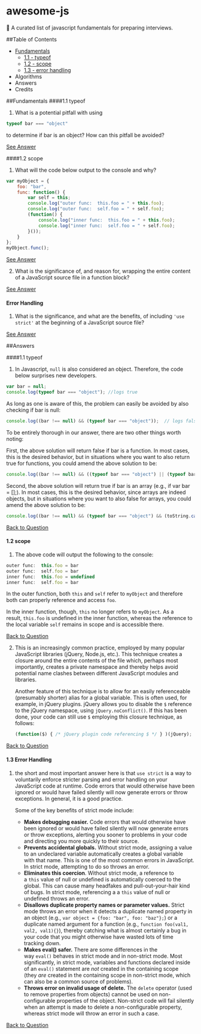 # awesome-js
🦄 A curated list of javascript fundamentals for preparing interviews.

##Table of Contents
- [Fundamentals](#fundamentals)
    - [1.1 - typeof](#1.1)
    - [1.2 - scope](#1.2)
    - [1.3 - error handling](#1.3)
- Algorithms
- Answers
- Credits

##Fundamentals
####1.1 typeof <a name='1.1'/>
<a name='1.1.1'/>
1. What is a potential pitfall with using 
```javascript
typeof bar === "object" 
```
to determine if bar is an object? How can this pitfall be avoided?

[See Answer](#a1.1.1)


####1.2 scope <a name='1.2'/>
<a name='1.2.1'/>
1. What will the code below output to the console and why?
```javascript
var myObject = {
    foo: "bar",
    func: function() {
        var self = this;
        console.log("outer func:  this.foo = " + this.foo);
        console.log("outer func:  self.foo = " + self.foo);
        (function() {
            console.log("inner func:  this.foo = " + this.foo);
            console.log("inner func:  self.foo = " + self.foo);
        }());
    }
};
myObject.func();
```

[See Answer](#a1.2.1)



<a name='1.2.2'/>

2. What is the significance of, and reason for, wrapping the entire content of a JavaScript source file in a function block?

[See Answer](#a1.2.2)



#### Error Handling <a name='1.3'/>

<a name='1.3.1'/>

1. What is the significance, and what are the benefits, of including `'use strict'` at the beginning of a JavaScript source file?

[See Answer](#a1.3.1)




##Answers

####1.1 typeof
<a name='a1.1.1'/>
1. In Javascript, ```null``` is also considered an object. Therefore, the code below surprises new developers.

```javascript
var bar = null;
console.log(typeof bar === "object"); //logs true
```

As long as one is aware of this, the problem can easily be avoided by also checking if bar is null:

````javascript
console.log((bar !== null) && (typeof bar === "object"));  // logs false
````

To be entirely thorough in our answer, there are two other things worth noting:

First, the above solution will return false if bar is a function. In most cases, this is the desired behavior, but in situations where you want to also return true for functions, you could amend the above solution to be:

```javascript
console.log((bar !== null) && ((typeof bar === "object") || (typeof bar === "function")));
```

Second, the above solution will return true if bar is an array (e.g., if var bar = [];). In most cases, this is the desired behavior, since arrays are indeed objects, but in situations where you want to also false for arrays, you could amend the above solution to be:

```javascript
console.log((bar !== null) && (typeof bar === "object") && (toString.call(bar) !== "[object Array]"));
```
[Back to Question](#1.1.1)



#### 1.2 scope

<a name='a1.2.1'/>

1. The above code will output the following to the console:

```javascript
outer func:  this.foo = bar
outer func:  self.foo = bar
inner func:  this.foo = undefined
inner func:  self.foo = bar
```

In the outer function, both `this` and `self` refer to `myObject` and therefore both can properly reference and access `foo`.

In the inner function, though, `this` no longer refers to `myObject`. As a result, `this.foo` is undefined in the inner function, whereas the reference to the local variable `self` remains in scope and is accessible there.

[Back to Question](#1.2.1)



<a name='a1.2.2'/>

2. This is an increasingly common practice, employed by many popular JavaScript libraries (jQuery, Node.js, etc.). This technique creates a closure around the entire contents of the file which, perhaps most importantly, creates a private namespace and thereby helps avoid potential name clashes between different JavaScript modules and libraries.

   Another feature of this technique is to allow for an easily referenceable (presumably shorter) alias for a global variable. This is often used, for example, in jQuery plugins. jQuery allows you to disable the `$` reference to the jQuery namespace, using `jQuery.noConflict()`. If this has been done, your code can still use `$` employing this closure technique, as follows:

   ```javascript
   (function($) { /* jQuery plugin code referencing $ */ } )(jQuery);
   ```

[Back to Question](#1.2.2)



#### 1.3 Error Handling

<a name='a1.3.1'/>

1. the short and most important answer here is that `use strict` is a way to voluntarily enforce stricter parsing and error handling on your JavaScript code at runtime. Code errors that would otherwise have been ignored or would have failed silently will now generate errors or throw exceptions. In general, it is a good practice.

   Some of the key benefits of strict mode include:

   - **Makes debugging easier.** Code errors that would otherwise have been ignored or would have failed silently will now generate errors or throw exceptions, alerting you sooner to problems in your code and directing you more quickly to their source.
   - **Prevents accidental globals.** Without strict mode, assigning a value to an undeclared variable automatically creates a global variable with that name. This is one of the most common errors in JavaScript. In strict mode, attempting to do so throws an error.
   - **Eliminates this coercion**. Without strict mode, a reference to a `this` value of null or undefined is automatically coerced to the global. This can cause many headfakes and pull-out-your-hair kind of bugs. In strict mode, referencing a a `this` value of null or undefined throws an error.
   - **Disallows duplicate property names or parameter values.** Strict mode throws an error when it detects a duplicate named property in an object (e.g., `var object = {foo: "bar", foo: "baz"};`) or a duplicate named argument for a function (e.g., `function foo(val1, val2, val1){}`), thereby catching what is almost certainly a bug in your code that you might otherwise have wasted lots of time tracking down.
   - **Makes eval() safer.** There are some differences in the way `eval()` behaves in strict mode and in non-strict mode. Most significantly, in strict mode, variables and functions declared inside of an `eval()` statement are *not* created in the containing scope (they *are* created in the containing scope in non-strict mode, which can also be a common source of problems).
   - **Throws error on invalid usage of delete.** The `delete` operator (used to remove properties from objects) cannot be used on non-configurable properties of the object. Non-strict code will fail silently when an attempt is made to delete a non-configurable property, whereas strict mode will throw an error in such a case.

[Back to Question](#1.3.1)



